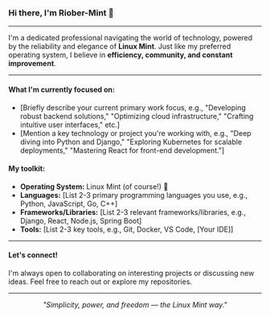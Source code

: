 ### Hi there, I'm Riober-Mint 👋

---

I'm a dedicated professional navigating the world of technology, powered by the reliability and elegance of **Linux Mint**. Just like my preferred operating system, I believe in **efficiency, community, and constant improvement**.

---

#### What I'm currently focused on:

* [Briefly describe your current primary work focus, e.g., "Developing robust backend solutions," "Optimizing cloud infrastructure," "Crafting intuitive user interfaces," etc.]
* [Mention a key technology or project you're working with, e.g., "Deep diving into Python and Django," "Exploring Kubernetes for scalable deployments," "Mastering React for front-end development."]

#### My toolkit:

* **Operating System:** Linux Mint (of course!) 💚
* **Languages:** [List 2-3 primary programming languages you use, e.g., Python, JavaScript, Go, C++]
* **Frameworks/Libraries:** [List 2-3 relevant frameworks/libraries, e.g., Django, React, Node.js, Spring Boot]
* **Tools:** [List 2-3 key tools, e.g., Git, Docker, VS Code, [Your IDE]]

---

#### Let's connect!

I'm always open to collaborating on interesting projects or discussing new ideas. Feel free to reach out or explore my repositories.

---

<p align="center">
    <i>"Simplicity, power, and freedom — the Linux Mint way."</i>
</p>
